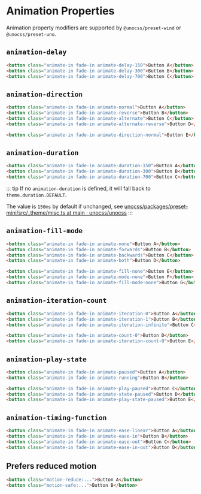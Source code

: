 # Animation Properties

Animation property modifiers are supported by `@unocss/preset-wind` or `@unocss/preset-uno`.

## `animation-delay`

```html
<button class="animate-in fade-in animate-delay-150">Button A</button>
<button class="animate-in fade-in animate-delay-300">Button B</button>
<button class="animate-in fade-in animate-delay-700">Button C</button>
```

## `animation-direction`

```html
<button class="animate-in fade-in animate-normal">Button A</button>
<button class="animate-in fade-in animate-reverse">Button B</button>
<button class="animate-in fade-in animate-alternate">Button C</button>
<button class="animate-in fade-in animate-alternate-reverse">Button D</button>

<button class="animate-in fade-in animate-direction-normal">Button E</button>
```

## `animation-duration`

```html
<button class="animate-in fade-in animate-duration-150">Button A</button>
<button class="animate-in fade-in animate-duration-300">Button B</button>
<button class="animate-in fade-in animate-duration-700">Button C</button>
```

::: tip
If no `animation-duration` is defined, it will fall back to `theme.duration.DEFAULT`.

The value is `150ms` by default if unchanged, see [unocss/packages/preset-mini/src/_theme/misc.ts at main · unocss/unocss](https://github.com/unocss/unocss/blob/efdc358897a308323e1d943dd0f7c13e344e1495/packages/preset-mini/src/_theme/misc.ts#L37)
:::

## `animation-fill-mode`

```html
<button class="animate-in fade-in animate-none">Button A</button>
<button class="animate-in fade-in animate-forwards">Button B</button>
<button class="animate-in fade-in animate-backwards">Button C</button>
<button class="animate-in fade-in animate-both">Button D</button>

<button class="animate-in fade-in animate-fill-none">Button E</button>
<button class="animate-in fade-in animate-mode-none">Button F</button>
<button class="animate-in fade-in animate-fill-mode-none">Button G</button>
```

## `animation-iteration-count`

```html
<button class="animate-in fade-in animate-iteration-0">Button A</button>
<button class="animate-in fade-in animate-iteration-1">Button B</button>
<button class="animate-in fade-in animate-iteration-infinite">Button C</button>

<button class="animate-in fade-in animate-count-0">Button D</button>
<button class="animate-in fade-in animate-iteration-count-0">Button E</button>
```

## `animation-play-state`

```html
<button class="animate-in fade-in animate-paused">Button A</button>
<button class="animate-in fade-in animate-running">Button B</button>

<button class="animate-in fade-in animate-play-paused">Button C</button>
<button class="animate-in fade-in animate-state-paused">Button D</button>
<button class="animate-in fade-in animate-play-state-paused">Button E</button>
```

## `animation-timing-function`

```html
<button class="animate-in fade-in animate-ease-linear">Button A</button>
<button class="animate-in fade-in animate-ease-in">Button B</button>
<button class="animate-in fade-in animate-ease-out">Button C</button>
<button class="animate-in fade-in animate-ease-in-out">Button D</button>
```

## Prefers reduced motion

```html
<button class="motion-reduce:...">Button A</button>
<button class="motion-safe:...">Button B</button>
```
